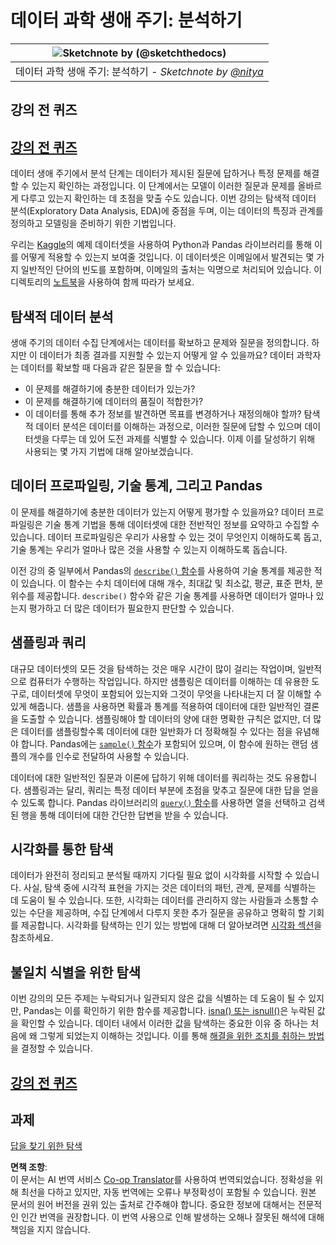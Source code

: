 <!--
CO_OP_TRANSLATOR_METADATA:
{
  "original_hash": "d92f57eb110dc7f765c05cbf0f837c77",
  "translation_date": "2025-08-24T13:22:24+00:00",
  "source_file": "4-Data-Science-Lifecycle/15-analyzing/README.md",
  "language_code": "ko"
}
-->
# 데이터 과학 생애 주기: 분석하기

|![ Sketchnote by [(@sketchthedocs)](https://sketchthedocs.dev) ](../../sketchnotes/15-Analyzing.png)|
|:---:|
| 데이터 과학 생애 주기: 분석하기 - _Sketchnote by [@nitya](https://twitter.com/nitya)_ |

## 강의 전 퀴즈

## [강의 전 퀴즈](https://purple-hill-04aebfb03.1.azurestaticapps.net/quiz/28)

데이터 생애 주기에서 분석 단계는 데이터가 제시된 질문에 답하거나 특정 문제를 해결할 수 있는지 확인하는 과정입니다. 이 단계에서는 모델이 이러한 질문과 문제를 올바르게 다루고 있는지 확인하는 데 초점을 맞출 수도 있습니다. 이번 강의는 탐색적 데이터 분석(Exploratory Data Analysis, EDA)에 중점을 두며, 이는 데이터의 특징과 관계를 정의하고 모델링을 준비하기 위한 기법입니다.

우리는 [Kaggle](https://www.kaggle.com/balaka18/email-spam-classification-dataset-csv/version/1)의 예제 데이터셋을 사용하여 Python과 Pandas 라이브러리를 통해 이를 어떻게 적용할 수 있는지 보여줄 것입니다. 이 데이터셋은 이메일에서 발견되는 몇 가지 일반적인 단어의 빈도를 포함하며, 이메일의 출처는 익명으로 처리되어 있습니다. 이 디렉토리의 [노트북](../../../../4-Data-Science-Lifecycle/15-analyzing/notebook.ipynb)을 사용하여 함께 따라가 보세요.

## 탐색적 데이터 분석

생애 주기의 데이터 수집 단계에서는 데이터를 확보하고 문제와 질문을 정의합니다. 하지만 이 데이터가 최종 결과를 지원할 수 있는지 어떻게 알 수 있을까요? 
데이터 과학자는 데이터를 확보할 때 다음과 같은 질문을 할 수 있습니다:
-   이 문제를 해결하기에 충분한 데이터가 있는가?
-   이 문제를 해결하기에 데이터의 품질이 적합한가?
-   이 데이터를 통해 추가 정보를 발견하면 목표를 변경하거나 재정의해야 할까?
탐색적 데이터 분석은 데이터를 이해하는 과정으로, 이러한 질문에 답할 수 있으며 데이터셋을 다루는 데 있어 도전 과제를 식별할 수 있습니다. 이제 이를 달성하기 위해 사용되는 몇 가지 기법에 대해 알아보겠습니다.

## 데이터 프로파일링, 기술 통계, 그리고 Pandas
이 문제를 해결하기에 충분한 데이터가 있는지 어떻게 평가할 수 있을까요? 데이터 프로파일링은 기술 통계 기법을 통해 데이터셋에 대한 전반적인 정보를 요약하고 수집할 수 있습니다. 데이터 프로파일링은 우리가 사용할 수 있는 것이 무엇인지 이해하도록 돕고, 기술 통계는 우리가 얼마나 많은 것을 사용할 수 있는지 이해하도록 돕습니다.

이전 강의 중 일부에서 Pandas의 [`describe()` 함수](https://pandas.pydata.org/pandas-docs/stable/reference/api/pandas.DataFrame.describe.html)를 사용하여 기술 통계를 제공한 적이 있습니다. 이 함수는 수치 데이터에 대해 개수, 최대값 및 최소값, 평균, 표준 편차, 분위수를 제공합니다. `describe()` 함수와 같은 기술 통계를 사용하면 데이터가 얼마나 있는지 평가하고 더 많은 데이터가 필요한지 판단할 수 있습니다.

## 샘플링과 쿼리
대규모 데이터셋의 모든 것을 탐색하는 것은 매우 시간이 많이 걸리는 작업이며, 일반적으로 컴퓨터가 수행하는 작업입니다. 하지만 샘플링은 데이터를 이해하는 데 유용한 도구로, 데이터셋에 무엇이 포함되어 있는지와 그것이 무엇을 나타내는지 더 잘 이해할 수 있게 해줍니다. 샘플을 사용하면 확률과 통계를 적용하여 데이터에 대한 일반적인 결론을 도출할 수 있습니다. 샘플링해야 할 데이터의 양에 대한 명확한 규칙은 없지만, 더 많은 데이터를 샘플링할수록 데이터에 대한 일반화가 더 정확해질 수 있다는 점을 유념해야 합니다. 
Pandas에는 [`sample()` 함수](https://pandas.pydata.org/pandas-docs/stable/reference/api/pandas.DataFrame.sample.html)가 포함되어 있으며, 이 함수에 원하는 랜덤 샘플의 개수를 인수로 전달하여 사용할 수 있습니다.

데이터에 대한 일반적인 질문과 이론에 답하기 위해 데이터를 쿼리하는 것도 유용합니다. 샘플링과는 달리, 쿼리는 특정 데이터 부분에 초점을 맞추고 질문에 대한 답을 얻을 수 있도록 합니다. Pandas 라이브러리의 [`query()` 함수](https://pandas.pydata.org/pandas-docs/stable/reference/api/pandas.DataFrame.query.html)를 사용하면 열을 선택하고 검색된 행을 통해 데이터에 대한 간단한 답변을 받을 수 있습니다.

## 시각화를 통한 탐색
데이터가 완전히 정리되고 분석될 때까지 기다릴 필요 없이 시각화를 시작할 수 있습니다. 사실, 탐색 중에 시각적 표현을 가지는 것은 데이터의 패턴, 관계, 문제를 식별하는 데 도움이 될 수 있습니다. 또한, 시각화는 데이터를 관리하지 않는 사람들과 소통할 수 있는 수단을 제공하며, 수집 단계에서 다루지 못한 추가 질문을 공유하고 명확히 할 기회를 제공합니다. 시각화를 탐색하는 인기 있는 방법에 대해 더 알아보려면 [시각화 섹션](../../../../../../../../../3-Data-Visualization)을 참조하세요.

## 불일치 식별을 위한 탐색
이번 강의의 모든 주제는 누락되거나 일관되지 않은 값을 식별하는 데 도움이 될 수 있지만, Pandas는 이를 확인하기 위한 함수를 제공합니다. [isna() 또는 isnull()](https://pandas.pydata.org/pandas-docs/stable/reference/api/pandas.isna.html)은 누락된 값을 확인할 수 있습니다. 데이터 내에서 이러한 값을 탐색하는 중요한 이유 중 하나는 처음에 왜 그렇게 되었는지 이해하는 것입니다. 이를 통해 [해결을 위한 조치를 취하는 방법](../../../../../../../../../2-Working-With-Data/08-data-preparation/notebook.ipynb)을 결정할 수 있습니다.

## [강의 전 퀴즈](https://purple-hill-04aebfb03.1.azurestaticapps.net/quiz/27)

## 과제

[답을 찾기 위한 탐색](assignment.md)

**면책 조항**:  
이 문서는 AI 번역 서비스 [Co-op Translator](https://github.com/Azure/co-op-translator)를 사용하여 번역되었습니다. 정확성을 위해 최선을 다하고 있지만, 자동 번역에는 오류나 부정확성이 포함될 수 있습니다. 원본 문서의 원어 버전을 권위 있는 출처로 간주해야 합니다. 중요한 정보에 대해서는 전문적인 인간 번역을 권장합니다. 이 번역 사용으로 인해 발생하는 오해나 잘못된 해석에 대해 책임을 지지 않습니다.
